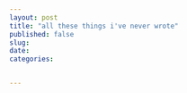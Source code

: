 ```yaml
---
layout: post
title: "all these things i've never wrote"
published: false
slug:
date: 
categories:


---
```

